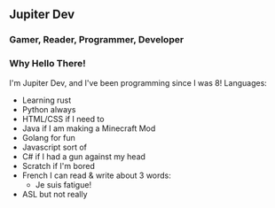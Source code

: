 ## Jupiter Dev
### Gamer, Reader, Programmer, Developer

### Why Hello There!
I'm Jupiter Dev, and I've been programming since I was 8!
Languages:
- Learning rust
- Python always
- HTML/CSS if I need to
- Java if I am making a Minecraft Mod
- Golang for fun
- Javascript sort of
- C# if I had a gun against my head
- Scratch if I'm bored
- French I can read & write about 3 words:
  - Je suis fatigue!
- ASL but not really
